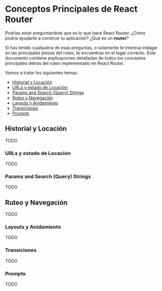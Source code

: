 # Conceptos Principales de React Router

Podrías estar preguntandote que es lo que hace React Router. ¿Cómo podría ayudarte a construir tu aplicación?
¿Qué es un **router**?

Si has tenido cualquiera de esas preguntas, o solamente te interesa indagar en las principales piezas del ruteo, te 
encuentras en el lugar correcto. Este documento contiene explicaciones detalladas de todos los conceptos principales 
detrás del ruteo implementado en React Router.

Vamos a tratar los siguientes temas:
  - [Historial y Locación](#history-and-location)
  - [URLs y estado de Locación](#urls-and-location-state)
  - [Params and Search (Query) Strings](#params-and-search-query-strings)
  - [Ruteo y Navegación](#routing-and-navigation)
  - [Layouts y Anidamiento](#layouts-and-nesting)
  - [Transiciones](#transitions)
  - [Prompts](#prompts)

## Historial y Locación

TODO

### URLs y estado de Locación

TODO

### Params and Search (Query) Strings

TODO

## Ruteo y Navegación

TODO

### Layouts y Anidamiento

TODO

### Transiciones

TODO

### Prompts

TODO
